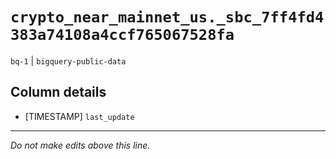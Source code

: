 # `crypto_near_mainnet_us._sbc_7ff4fd4383a74108a4ccf765067528fa`
`bq-1` | `bigquery-public-data`

## Column details
* [TIMESTAMP] `last_update`

-------------------------------------------------------------------------------
*Do not make edits above this line.*
